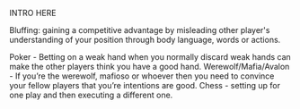 ﻿INTRO HERE

Bluffing: gaining a competitive advantage by misleading other player's understanding of your position through body language, words or actions.

Poker - Betting on a weak hand when you normally discard weak hands can make the other players think you have a good hand.
Werewolf/Mafia/Avalon - If you’re the werewolf, mafioso or whoever then you need to convince your fellow players that you’re intentions are good.
Chess - setting up for one play and then executing a different one.
